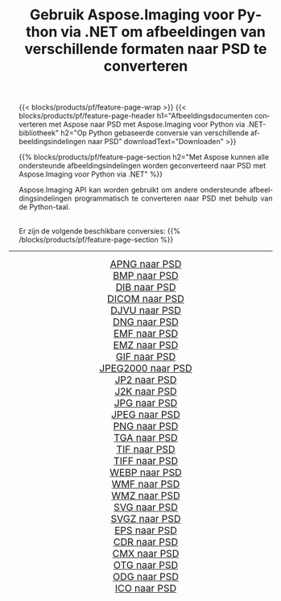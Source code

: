 ﻿---
title: Gebruik Aspose.Imaging voor Python via .NET om afbeeldingen van verschillende formaten naar PSD te converteren 
weight: 3920
url: /nl/python-net/conversion/to/psd 
lang: nl
langdirlevel: 2
locales: zh-hans,ja,it,ru,de,es,fr,nl,id,lt,pl,pt,vi,tr,ko,zh-hant,ar,hi,th,sv,cs,uk,he
description: U kunt Aspose.Imaging voor Python gebruiken via de .NET-bibliotheek om van verschillende formaten naar PSD te converteren
---

{{< blocks/products/pf/feature-page-wrap >}}
{{< blocks/products/pf/feature-page-header h1="Afbeeldingsdocumenten converteren met Aspose naar PSD met Aspose.Imaging voor Python via .NET-bibliotheek" h2="Op Python gebaseerde conversie van verschillende afbeeldingsindelingen naar PSD" downloadText="Downloaden" >}}


{{% blocks/products/pf/feature-page-section  h2="Met Aspose kunnen alle ondersteunde afbeeldingsindelingen worden geconverteerd naar PSD met Aspose.Imaging voor Python via .NET" %}}
<p align=justify>Aspose.Imaging API kan worden gebruikt om andere ondersteunde afbeeldingsindelingen programmatisch te converteren naar PSD met behulp van de Python-taal.</p>
<br/>
Er zijn de volgende beschikbare conversies:
{{% /blocks/products/pf/feature-page-section %}}
<div class="container-fluid productfamilypage bg-gray">
    <div class="convertypes bg-gray agp-content section">
        <div class="container">
		<hr style="margin-left:-20px;"/>
		<div class="row other-converters" style="gap: 10px;font-size: 19px;text-align:center;">
		    <div class='col-md-2 other-converter remove-lp remove-rp'><a href="/imaging/nl/python-net/conversion/apng-to-psd" style="padding:15px;">APNG naar PSD</a></div>
<div class='col-md-2 other-converter remove-lp remove-rp'><a href="/imaging/nl/python-net/conversion/bmp-to-psd" style="padding:15px;">BMP naar PSD</a></div>
<div class='col-md-2 other-converter remove-lp remove-rp'><a href="/imaging/nl/python-net/conversion/dib-to-psd" style="padding:15px;">DIB naar PSD</a></div>
<div class='col-md-2 other-converter remove-lp remove-rp'><a href="/imaging/nl/python-net/conversion/dicom-to-psd" style="padding:15px;">DICOM naar PSD</a></div>
<div class='col-md-2 other-converter remove-lp remove-rp'><a href="/imaging/nl/python-net/conversion/djvu-to-psd" style="padding:15px;">DJVU naar PSD</a></div>
<div class='col-md-2 other-converter remove-lp remove-rp'><a href="/imaging/nl/python-net/conversion/dng-to-psd" style="padding:15px;">DNG naar PSD</a></div>
<div class='col-md-2 other-converter remove-lp remove-rp'><a href="/imaging/nl/python-net/conversion/emf-to-psd" style="padding:15px;">EMF naar PSD</a></div>
<div class='col-md-2 other-converter remove-lp remove-rp'><a href="/imaging/nl/python-net/conversion/emz-to-psd" style="padding:15px;">EMZ naar PSD</a></div>
<div class='col-md-2 other-converter remove-lp remove-rp'><a href="/imaging/nl/python-net/conversion/gif-to-psd" style="padding:15px;">GIF naar PSD</a></div>
<div class='col-md-2 other-converter remove-lp remove-rp'><a href="/imaging/nl/python-net/conversion/jpeg2000-to-psd" style="padding:15px;">JPEG2000 naar PSD</a></div>
<div class='col-md-2 other-converter remove-lp remove-rp'><a href="/imaging/nl/python-net/conversion/jp2-to-psd" style="padding:15px;">JP2 naar PSD</a></div>
<div class='col-md-2 other-converter remove-lp remove-rp'><a href="/imaging/nl/python-net/conversion/j2k-to-psd" style="padding:15px;">J2K naar PSD</a></div>
<div class='col-md-2 other-converter remove-lp remove-rp'><a href="/imaging/nl/python-net/conversion/jpg-to-psd" style="padding:15px;">JPG naar PSD</a></div>
<div class='col-md-2 other-converter remove-lp remove-rp'><a href="/imaging/nl/python-net/conversion/jpeg-to-psd" style="padding:15px;">JPEG naar PSD</a></div>
<div class='col-md-2 other-converter remove-lp remove-rp'><a href="/imaging/nl/python-net/conversion/png-to-psd" style="padding:15px;">PNG naar PSD</a></div>
<div class='col-md-2 other-converter remove-lp remove-rp'><a href="/imaging/nl/python-net/conversion/tga-to-psd" style="padding:15px;">TGA naar PSD</a></div>
<div class='col-md-2 other-converter remove-lp remove-rp'><a href="/imaging/nl/python-net/conversion/tif-to-psd" style="padding:15px;">TIF naar PSD</a></div>
<div class='col-md-2 other-converter remove-lp remove-rp'><a href="/imaging/nl/python-net/conversion/tiff-to-psd" style="padding:15px;">TIFF naar PSD</a></div>
<div class='col-md-2 other-converter remove-lp remove-rp'><a href="/imaging/nl/python-net/conversion/webp-to-psd" style="padding:15px;">WEBP naar PSD</a></div>
<div class='col-md-2 other-converter remove-lp remove-rp'><a href="/imaging/nl/python-net/conversion/wmf-to-psd" style="padding:15px;">WMF naar PSD</a></div>
<div class='col-md-2 other-converter remove-lp remove-rp'><a href="/imaging/nl/python-net/conversion/wmz-to-psd" style="padding:15px;">WMZ naar PSD</a></div>
<div class='col-md-2 other-converter remove-lp remove-rp'><a href="/imaging/nl/python-net/conversion/svg-to-psd" style="padding:15px;">SVG naar PSD</a></div>
<div class='col-md-2 other-converter remove-lp remove-rp'><a href="/imaging/nl/python-net/conversion/svgz-to-psd" style="padding:15px;">SVGZ naar PSD</a></div>
<div class='col-md-2 other-converter remove-lp remove-rp'><a href="/imaging/nl/python-net/conversion/eps-to-psd" style="padding:15px;">EPS naar PSD</a></div>
<div class='col-md-2 other-converter remove-lp remove-rp'><a href="/imaging/nl/python-net/conversion/cdr-to-psd" style="padding:15px;">CDR naar PSD</a></div>
<div class='col-md-2 other-converter remove-lp remove-rp'><a href="/imaging/nl/python-net/conversion/cmx-to-psd" style="padding:15px;">CMX naar PSD</a></div>
<div class='col-md-2 other-converter remove-lp remove-rp'><a href="/imaging/nl/python-net/conversion/otg-to-psd" style="padding:15px;">OTG naar PSD</a></div>
<div class='col-md-2 other-converter remove-lp remove-rp'><a href="/imaging/nl/python-net/conversion/odg-to-psd" style="padding:15px;">ODG naar PSD</a></div>
<div class='col-md-2 other-converter remove-lp remove-rp'><a href="/imaging/nl/python-net/conversion/ico-to-psd" style="padding:15px;">ICO naar PSD</a></div>
                </div>
        </div>
    </div>
</div>
<br/>

